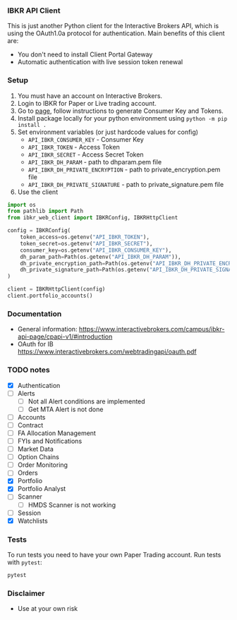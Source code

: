 ### IBKR API Client

This is just another Python client for the Interactive Brokers API, which is using the OAuth1.0a protocol for authentication.
Main benefits of this client are:
 - You don't need to install Client Portal Gateway
 - Automatic authentication with live session token renewal

### Setup

1. You must have an account on Interactive Brokers.
2. Login to IBKR for Paper or Live trading account.
3. Go to [page](https://www.interactivebrokers.co.uk/oauth/), follow instructions to generate Consumer Key and Tokens.
4. Install package locally for your python environment using `python -m pip install .`
5. Set environment variables (or just hardcode values for config)
    - `API_IBKR_CONSUMER_KEY` - Consumer Key
    - `API_IBKR_TOKEN` - Access Token
    - `API_IBKR_SECRET` - Access Secret Token
    - `API_IBKR_DH_PARAM` - path to dhparam.pem file
    - `API_IBKR_DH_PRIVATE_ENCRYPTION` - path to private_encryption.pem file
    - `API_IBKR_DH_PRIVATE_SIGNATURE` - path to private_signature.pem file
6. Use the client
```python
import os
from pathlib import Path
from ibkr_web_client import IBKRConfig, IBKRHttpClient

config = IBKRConfig(
    token_access=os.getenv("API_IBKR_TOKEN"),     
    token_secret=os.getenv("API_IBKR_SECRET"),
    consumer_key=os.getenv("API_IBKR_CONSUMER_KEY"),
    dh_param_path=Path(os.getenv("API_IBKR_DH_PARAM")),
    dh_private_encryption_path=Path(os.getenv("API_IBKR_DH_PRIVATE_ENCRYPTION")),
    dh_private_signature_path=Path(os.getenv("API_IBKR_DH_PRIVATE_SIGNATURE")),
)

client = IBKRHttpClient(config)
client.portfolio_accounts()
```

### Documentation
- General information: https://www.interactivebrokers.com/campus/ibkr-api-page/cpapi-v1/#introduction
- OAuth for IB https://www.interactivebrokers.com/webtradingapi/oauth.pdf

### TODO notes
 - [x] Authentication
 - [ ] Alerts
   - [ ] Not all Alert conditions are implemented
   - [ ] Get MTA Alert is not done
 - [ ] Accounts
 - [ ] Contract
 - [ ] FA Allocation Management
 - [ ] FYIs and Notifications
 - [ ] Market Data
 - [ ] Option Chains
 - [ ] Order Monitoring
 - [ ] Orders
 - [x] Portfolio
 - [x] Portfolio Analyst
 - [ ] Scanner
   - [ ] HMDS Scanner is not working
 - [ ] Session
 - [x] Watchlists

### Tests
To run tests you need to have your own Paper Trading account.
Run tests with `pytest`:
```python
pytest
```
### Disclaimer
 - Use at your own risk